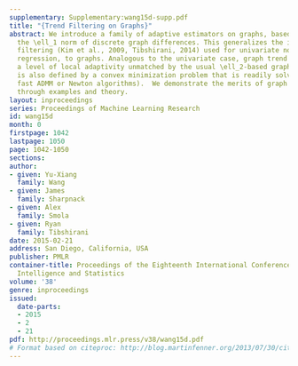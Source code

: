 ```yaml
---
supplementary: Supplementary:wang15d-supp.pdf
title: "{Trend Filtering on Graphs}"
abstract: We introduce a family of adaptive estimators on graphs, based on penalizing
  the \ell_1 norm of discrete graph differences. This generalizes the idea of trend
  filtering (Kim et al., 2009, Tibshirani, 2014) used for univariate nonparametric
  regression, to graphs. Analogous to the univariate case, graph trend filtering exhibits
  a level of local adaptivity unmatched by the usual \ell_2-based graph smoothers.  It
  is also defined by a convex minimization problem that is readily solved (e.g., by
  fast ADMM or Newton algorithms).  We demonstrate the merits of graph trend filtering
  through examples and theory.
layout: inproceedings
series: Proceedings of Machine Learning Research
id: wang15d
month: 0
firstpage: 1042
lastpage: 1050
page: 1042-1050
sections: 
author:
- given: Yu-Xiang
  family: Wang
- given: James
  family: Sharpnack
- given: Alex
  family: Smola
- given: Ryan
  family: Tibshirani
date: 2015-02-21
address: San Diego, California, USA
publisher: PMLR
container-title: Proceedings of the Eighteenth International Conference on Artificial
  Intelligence and Statistics
volume: '38'
genre: inproceedings
issued:
  date-parts:
  - 2015
  - 2
  - 21
pdf: http://proceedings.mlr.press/v38/wang15d.pdf
# Format based on citeproc: http://blog.martinfenner.org/2013/07/30/citeproc-yaml-for-bibliographies/
---
```

